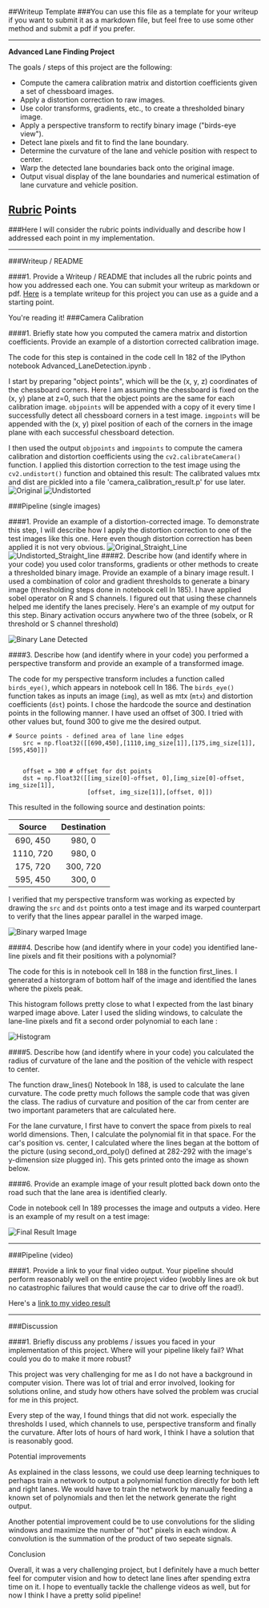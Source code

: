 ##Writeup Template
###You can use this file as a template for your writeup if you want to submit it as a markdown file, but feel free to use some other method and submit a pdf if you prefer.

---

**Advanced Lane Finding Project**

The goals / steps of this project are the following:

* Compute the camera calibration matrix and distortion coefficients given a set of chessboard images.
* Apply a distortion correction to raw images.
* Use color transforms, gradients, etc., to create a thresholded binary image.
* Apply a perspective transform to rectify binary image ("birds-eye view").
* Detect lane pixels and fit to find the lane boundary.
* Determine the curvature of the lane and vehicle position with respect to center.
* Warp the detected lane boundaries back onto the original image.
* Output visual display of the lane boundaries and numerical estimation of lane curvature and vehicle position.

[//]: # (Image References)

[image1]: ./camera_calibration_original_Image.png "Original"
[image2]: ./camera_calibration_undistorted_Image.png "undistorted"
[image3]: ./Original_Image.png "Original Straight Line Image"
[image4]: ./Undistorted_Image.png "Undistorted_Image"
[image5]: ./combined_binary.png "Binary lane detected image"
[image6]: ./output_binary_warped_Image.png "binary warped image"
[image7]: ./histogram.png "Histogram image"
[image8]: ./final_result.PNG "Final Result image"
[video1]: ./video_output.mp4 "Video"

## [Rubric](https://review.udacity.com/#!/rubrics/571/view) Points
###Here I will consider the rubric points individually and describe how I addressed each point in my implementation.  

---
###Writeup / README

####1. Provide a Writeup / README that includes all the rubric points and how you addressed each one.  You can submit your writeup as markdown or pdf.  [Here](https://github.com/udacity/CarND-Advanced-Lane-Lines/blob/master/writeup_template.md) is a template writeup for this project you can use as a guide and a starting point.  

You're reading it!
###Camera Calibration

####1. Briefly state how you computed the camera matrix and distortion coefficients. Provide an example of a distortion corrected calibration image.

The code for this step is contained in the code cell In 182 of the IPython notebook Advanced_LaneDetection.ipynb .  

I start by preparing "object points", which will be the (x, y, z) coordinates of the chessboard corners. Here I am assuming the chessboard is fixed on the (x, y) plane at z=0, such that the object points are the same for each calibration image.  `objpoints` will be appended with a copy of it every time I successfully detect all chessboard corners in a test image.  `imgpoints` will be appended with the (x, y) pixel position of each of the corners in the image plane with each successful chessboard detection.  

I then used the output `objpoints` and `imgpoints` to compute the camera calibration and distortion coefficients using the `cv2.calibrateCamera()` function.  I applied this distortion correction to the test image using the `cv2.undistort()` function and obtained this result: 
The calibrated values mtx and dist are pickled into a file 'camera_calibration_result.p' for use later.
![Original][image1] ![Undistorted][image2]

###Pipeline (single images)

####1. Provide an example of a distortion-corrected image.
To demonstrate this step, I will describe how I apply the distortion correction to one of the test images like this one. Here even though distortion correction has been applied it is not very obvious. 
![Original_Straight_Line][image3] ![Undistorted_Straight_line][image4]
####2. Describe how (and identify where in your code) you used color transforms, gradients or other methods to create a thresholded binary image.  Provide an example of a binary image result.
I used a combination of color and gradient thresholds to generate a binary image (thresholding steps done in notebook cell In 185). I have applied sobel operator on R and S channels. I figured out that using these channels helped me identify the lanes precisely.  Here's an example of my output for this step. Binary activation occurs anywhere two of the three (sobelx, or R threshold or S channel threshold)

![Binary Lane Detected][image5]

####3. Describe how (and identify where in your code) you performed a perspective transform and provide an example of a transformed image.

The code for my perspective transform includes a function called `birds_eye()`, which appears in notebook cell In 186.  The `birds_eye()` function takes as inputs an image (`img`), as well as mtx (`mtx`) and distortion coefficients (`dst`) points.  I chose the hardcode the source and destination points in the following manner. I have used an offset of 300. I tried with other values but, found 300 to give me the desired output.

```
# Source points - defined area of lane line edges
    src = np.float32([[690,450],[1110,img_size[1]],[175,img_size[1]],[595,450]])

    
    offset = 300 # offset for dst points
    dst = np.float32([[img_size[0]-offset, 0],[img_size[0]-offset, img_size[1]],
                      [offset, img_size[1]],[offset, 0]])

```
This resulted in the following source and destination points:

| Source        | Destination   | 
|:-------------:|:-------------:| 
| 690, 450      | 980, 0        | 
| 1110, 720      | 980, 0      |
| 175, 720     | 300, 720      |
| 595, 450      | 300, 0        |

I verified that my perspective transform was working as expected by drawing the `src` and `dst` points onto a test image and its warped counterpart to verify that the lines appear parallel in the warped image.

![Binary warped Image][image6]

####4. Describe how (and identify where in your code) you identified lane-line pixels and fit their positions with a polynomial?

The code for this is in notebook cell In 188 in the function first_lines. I generated a historgram of bottom half of the image and identified the lanes where the pixels peak.

This histogram follows pretty close to what I expected from the last binary warped image above. Later I used the sliding windows, to calculate the lane-line pixels and fit a second order polynomial to each lane :

![Histogram][image7]

####5. Describe how (and identify where in your code) you calculated the radius of curvature of the lane and the position of the vehicle with respect to center.

The function draw_lines() Notebook In 188, is used to calculate the lane curvature. The code pretty much follows the sample code that was given the class. The radius of curvature and position of the car from center are two important parameters that are calculated here.

For the lane curvature, I first have to convert the space from pixels to real world dimensions. Then, I calculate the polynomial fit in that space. 
For the car's position vs. center, I calculated where the lines began at the bottom of the picture (using second_ord_poly() defined at 282-292 with the image's y-dimension size plugged in). This gets printed onto the image as shown below.

####6. Provide an example image of your result plotted back down onto the road such that the lane area is identified clearly.

Code in notebook cell In 189 processes the image and outputs a video.  Here is an example of my result on a test image:

![Final Result Image][image8]

---

###Pipeline (video)

####1. Provide a link to your final video output.  Your pipeline should perform reasonably well on the entire project video (wobbly lines are ok but no catastrophic failures that would cause the car to drive off the road!).

Here's a [link to my video result](./video_output.mp4)

---

###Discussion

####1. Briefly discuss any problems / issues you faced in your implementation of this project.  Where will your pipeline likely fail?  What could you do to make it more robust?

This project was very challenging for me as I do not have a background in computer vision. There was lot of trial and error involved, looking for solutions online, and study how others have solved the problem was crucial for me in this project.

Every step of the way, I found things that did not work. especially the thresholds I used, which channels to use, perspective transform and finally the curvature. After lots of hours of hard work, I think I have a solution that is reasonably good.

 
Potential improvements

As explained in the class lessons, we could use deep learning techniques to perhaps train a network to output a polynomial function directly for both left and right lanes. 
We would have to train the network by manually feeding a known set of polynomials and then let the network generate the right output.

Another potential improvement could be to use convolutions for the sliding windows and maximize the number of "hot" pixels in each window. A convolution is the summation of the product of two sepeate signals.

Conclusion

Overall, it was a very challenging project, but I definitely have a much better feel for computer vision and how to detect lane lines after spending extra time on it. I hope to eventually tackle the challenge videos as well, but for now I think I have a pretty solid pipeline!  

